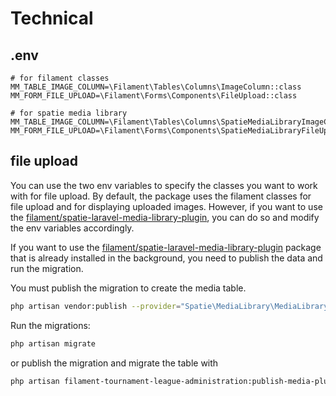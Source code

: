 # Technical

## .env

```console
# for filament classes
MM_TABLE_IMAGE_COLUMN=\Filament\Tables\Columns\ImageColumn::class
MM_FORM_FILE_UPLOAD=\Filament\Forms\Components\FileUpload::class

# for spatie media library
MM_TABLE_IMAGE_COLUMN=\Filament\Tables\Columns\SpatieMediaLibraryImageColumn::class
MM_FORM_FILE_UPLOAD=\Filament\Forms\Components\SpatieMediaLibraryFileUpload::class
```

## file upload

You can use the two env variables to specify the classes you want to work with for file upload. By default, the package uses the filament classes for file upload and for displaying uploaded images. However, if you want to use the [filament/spatie-laravel-media-library-plugin](https://filamentphp.com/docs/2.x/spatie-laravel-media-library-plugin/installation#requirements), you can do so and modify the env variables accordingly.

If you want to use the [filament/spatie-laravel-media-library-plugin](https://filamentphp.com/docs/2.x/spatie-laravel-media-library-plugin/installation#requirements) package that is already installed in the background, you need to publish the data and run the migration.

You must publish the migration to create the media table.

```bash
php artisan vendor:publish --provider="Spatie\MediaLibrary\MediaLibraryServiceProvider" --tag="migrations"
```

Run the migrations:


```bash
php artisan migrate
```

or publish the migration and migrate the table with

```bash
php artisan filament-tournament-league-administration:publish-media-plugin-and-migrate
```
